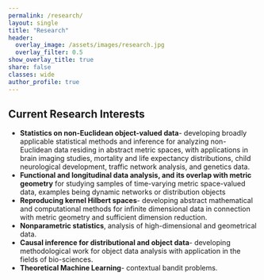 ```yaml
---
permalink: /research/
layout: single
title: "Research"
header:
  overlay_image: /assets/images/research.jpg
  overlay_filter: 0.5
show_overlay_title: true
share: false
classes: wide
author_profile: true  
---
```



Current Research Interests
---------------

+ **Statistics on non-Euclidean object-valued data**-
developing broadly applicable statistical methods and inference for analyzing non-Euclidean data residing in abstract metric spaces, with applications in brain imaging studies, mortality and life expectancy distributions, child neurological development, traffic network analysis, and genetics data.
+ **Functional and longitudinal data analysis, and its overlap with metric geometry** for studying samples of time-varying metric space-valued data, examples being dynamic networks or distribution objects
+ **Reproducing kernel Hilbert spaces**- developing abstract mathematical and computational methods for infinite dimensional data in connection with metric geometry and sufficient dimension reduction.
+ **Nonparametric statistics**, analysis of high-dimensional and geometrical data.
+ **Causal inference for distributional and object data**- developing methodological work for object data analysis with application in the fields of bio-sciences.
+ **Theoretical Machine Learning**- contextual bandit problems.<br>
